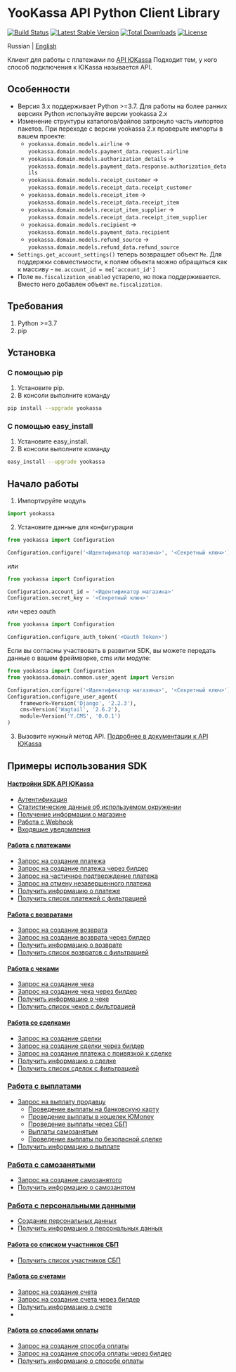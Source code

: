 # YooKassa API Python Client Library

[![Build Status](https://travis-ci.org/yoomoney/yookassa-sdk-python.svg?branch=master)](https://travis-ci.org/yoomoney/yookassa-sdk-python)
[![Latest Stable Version](https://img.shields.io/pypi/v/yookassa.svg)](https://pypi.org/project/yookassa/)
[![Total Downloads](https://img.shields.io/pypi/dm/yookassa.svg)](https://pypi.org/project/yookassa/)
[![License](https://img.shields.io/pypi/l/yookassa.svg)](https://git.yoomoney.ru/projects/SDK/repos/yookassa-sdk-python)

Russian | [English](README.en.md)

Клиент для работы с платежами по [API ЮKassa](https://yookassa.ru/developers/api)
Подходит тем, у кого способ подключения к ЮKassa называется API.

## Особенности

* Версия 3.x поддерживает Python >=3.7. Для работы на более ранних версиях Python используйте версии yookassa 2.x
* Изменение структуры каталогов/файлов затронуло часть импортов пакетов. При переходе с версии yookassa 2.x проверьте импорты в вашем проекте:
  * `yookassa.domain.models.airline` → `yookassa.domain.models.payment_data.request.airline`
  * `yookassa.domain.models.authorization_details` → `yookassa.domain.models.payment_data.response.authorization_details`
  * `yookassa.domain.models.receipt_customer` → `yookassa.domain.models.receipt_data.receipt_customer`
  * `yookassa.domain.models.receipt_item` → `yookassa.domain.models.receipt_data.receipt_item`
  * `yookassa.domain.models.receipt_item_supplier` → `yookassa.domain.models.receipt_data.receipt_item_supplier`
  * `yookassa.domain.models.recipient` → `yookassa.domain.models.payment_data.recipient`
  * `yookassa.domain.models.refund_source` → `yookassa.domain.models.refund_data.refund_source`
* `Settings.get_account_settings()` теперь возвращает объект `Me`. Для поддержки совместимости, к полям объекта можно обращаться как к массиву - `me.account_id = me['account_id']`
* Поле `me.fiscalization_enabled` устарело, но пока поддерживается. Вместо него добавлен объект `me.fiscalization`.

## Требования

1. Python >=3.7
2. pip

## Установка
### C помощью pip

1. Установите pip.
2. В консоли выполните команду
```bash
pip install --upgrade yookassa
```

### С помощью easy_install
1. Установите easy_install.
2. В консоли выполните команду
```bash
easy_install --upgrade yookassa
```

## Начало работы

1. Импортируйте модуль
```python
import yookassa
```
2. Установите данные для конфигурации
```python
from yookassa import Configuration

Configuration.configure('<Идентификатор магазина>', '<Секретный ключ>')
```

или

```python
from yookassa import Configuration

Configuration.account_id = '<Идентификатор магазина>'
Configuration.secret_key = '<Секретный ключ>'
```

или через oauth

```python
from yookassa import Configuration

Configuration.configure_auth_token('<Oauth Token>')
```

Если вы согласны участвовать в развитии SDK, вы можете передать данные о вашем фреймворке, cms или модуле:
```python
from yookassa import Configuration
from yookassa.domain.common.user_agent import Version

Configuration.configure('<Идентификатор магазина>', '<Секретный ключ>')
Configuration.configure_user_agent(
    framework=Version('Django', '2.2.3'),
    cms=Version('Wagtail', '2.6.2'),
    module=Version('Y.CMS', '0.0.1')
)
```

3. Вызовите нужный метод API. [Подробнее в документации к API ЮKassa](https://yookassa.ru/developers/api)

## Примеры использования SDK

#### [Настройки SDK API ЮKassa](./docs/examples/01-configuration.md)
* [Аутентификация](./docs/examples/01-configuration.md#Аутентификация)
* [Статистические данные об используемом окружении](./docs/examples/01-configuration.md#Статистические-данные-об-используемом-окружении)
* [Получение информации о магазине](./docs/examples/01-configuration.md#Получение-информации-о-магазине)
* [Работа с Webhook](./docs/examples/01-configuration.md#Работа-с-Webhook)
* [Входящие уведомления](./docs/examples/01-configuration.md#Входящие-уведомления)

#### [Работа с платежами](./docs/examples/02-payments.md)
* [Запрос на создание платежа](./docs/examples/02-payments.md#Запрос-на-создание-платежа)
* [Запрос на создание платежа через билдер](./docs/examples/02-payments.md#Запрос-на-создание-платежа-через-билдер)
* [Запрос на частичное подтверждение платежа](./docs/examples/02-payments.md#Запрос-на-частичное-подтверждение-платежа)
* [Запрос на отмену незавершенного платежа](./docs/examples/02-payments.md#Запрос-на-отмену-незавершенного-платежа)
* [Получить информацию о платеже](./docs/examples/02-payments.md#Получить-информацию-о-платеже)
* [Получить список платежей с фильтрацией](./docs/examples/02-payments.md#Получить-список-платежей-с-фильтрацией)

#### [Работа с возвратами](./docs/examples/03-refunds.md)
* [Запрос на создание возврата](./docs/examples/03-refunds.md#Запрос-на-создание-возврата)
* [Запрос на создание возврата через билдер](./docs/examples/03-refunds.md#Запрос-на-создание-возврата-через-билдер)
* [Получить информацию о возврате](./docs/examples/03-refunds.md#Получить-информацию-о-возврате)
* [Получить список возвратов с фильтрацией](./docs/examples/03-refunds.md#Получить-список-возвратов-с-фильтрацией)

#### [Работа с чеками](./docs/examples/04-receipts.md)
* [Запрос на создание чека](./docs/examples/04-receipts.md#Запрос-на-создание-чека)
* [Запрос на создание чека через билдер](./docs/examples/04-receipts.md#Запрос-на-создание-чека-через-билдер)
* [Получить информацию о чеке](./docs/examples/04-receipts.md#Получить-информацию-о-чеке)
* [Получить список чеков с фильтрацией](./docs/examples/04-receipts.md#Получить-список-чеков-с-фильтрацией)

#### [Работа со сделками](./docs/examples/05-deals.md)
* [Запрос на создание сделки](./docs/examples/05-deals.md#Запрос-на-создание-сделки)
* [Запрос на создание сделки через билдер](./docs/examples/05-deals.md#Запрос-на-создание-сделки-через-билдер)
* [Запрос на создание платежа с привязкой к сделке](./docs/examples/05-deals.md#Запрос-на-создание-платежа-с-привязкой-к-сделке)
* [Получить информацию о сделке](./docs/examples/05-deals.md#Получить-информацию-о-сделке)
* [Получить список сделок с фильтрацией](./docs/examples/05-deals.md#Получить-список-сделок-с-фильтрацией)

### [Работа с выплатами](./docs/examples/06-payouts.md)
* [Запрос на выплату продавцу](./docs/examples/06-payouts.md#Запрос-на-выплату-продавцу)
  * [Проведение выплаты на банковскую карту](./docs/examples/06-payouts.md#Проведение-выплаты-на-банковскую-карту)
  * [Проведение выплаты в кошелек ЮMoney](./docs/examples/06-payouts.md#Проведение-выплаты-в-кошелек-юmoney)
  * [Проведение выплаты через СБП](./docs/examples/06-payouts.md#Проведение-выплаты-через-сбп)
  * [Выплаты самозанятым](./docs/examples/06-payouts.md#Выплаты-самозанятым)
  * [Проведение выплаты по безопасной сделке](./docs/examples/06-payouts.md#Проведение-выплаты-по-безопасной-сделке)
* [Получить информацию о выплате](./docs/examples/06-payouts.md#Получить-информацию-о-выплате)

### [Работа с самозанятыми](./docs/examples/07-self-employed.md)
* [Запрос на создание самозанятого](./docs/examples/07-self-employed.md#Запрос-на-создание-самозанятого)
* [Получить информацию о самозанятом](./docs/examples/07-self-employed.md#Получить-информацию-о-самозанятом)

### [Работа с персональными данными](./docs/examples/08-personal-data.md)
* [Создание персональных данных](./docs/examples/08-personal-data.md#Создание-персональных-данных)
* [Получить информацию о персональных данных](./docs/examples/08-personal-data.md#Получить-информацию-о-персональных-данных)

#### [Работа со списком участников СБП](./docs/examples/09-sbp-banks.md)
* [Получить список участников СБП](./docs/examples/09-sbp-banks.md#Получить-список-участников-СБП)

#### [Работа со счетами](./docs/examples/10-invoices.md)
* [Запрос на создание счета](./docs/examples/10-invoices.md#Запрос-на-создание-счета)
* [Запрос на создание счета через билдер](./docs/examples/10-invoices.md#Запрос-на-создание-счета-через-билдер)
* [Получить информацию о счете](./docs/examples/10-invoices.md#Получить-информацию-о-счете)
* 
#### [Работа со способами оплаты](./docs/examples/11-payment-methods.md)
* [Запрос на создание способа оплаты](./docs/examples/11-payment-methods.md#Запрос-на-создание-способа-оплаты)
* [Запрос на создание способа оплаты через билдер](./docs/examples/11-payment-methods.md#Запрос-на-создание-способа-оплаты-через-билдер)
* [Получить информацию о способе оплаты](./docs/examples/11-payment-methods.md#Получить-информацию-о-способе-оплаты)
